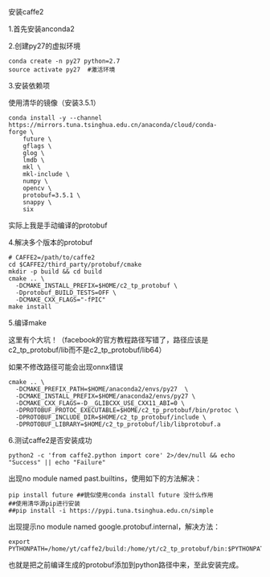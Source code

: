 安装caffe2

1.首先安装anconda2

2.创建py27的虚拟环境

```
conda create -n py27 python=2.7
source activate py27  #激活环境
```

3.安装依赖项

使用清华的镜像（安装3.5.1）

```
conda install -y --channel https://mirrors.tuna.tsinghua.edu.cn/anaconda/cloud/conda-	     forge \
    future \
    gflags \
    glog \
    lmdb \
    mkl \
    mkl-include \
    numpy \
    opencv \
    protobuf=3.5.1 \  
    snappy \
    six
```

实际上我是手动编译的protobuf

4.解决多个版本的protobuf

```
# CAFFE2=/path/to/caffe2
cd $CAFFE2/third_party/protobuf/cmake
mkdir -p build && cd build
cmake .. \
  -DCMAKE_INSTALL_PREFIX=$HOME/c2_tp_protobuf \
  -Dprotobuf_BUILD_TESTS=OFF \
  -DCMAKE_CXX_FLAGS="-fPIC"
make install
```

5.编译make

这里有个大坑！（facebook的官方教程路径写错了，路径应该是c2_tp_protobuf/lib而不是c2_tp_protobuf/lib64）

如果不修改路径可能会出现onnx错误

```
cmake .. \
  -DCMAKE_PREFIX_PATH=$HOME/anaconda2/envs/py27  \
  -DCMAKE_INSTALL_PREFIX=$HOME/anaconda2/envs/py27 \
  -DCMAKE_CXX_FLAGS=-D__GLIBCXX_USE_CXX11_ABI=0 \ 
  -DPROTOBUF_PROTOC_EXECUTABLE=$HOME/c2_tp_protobuf/bin/protoc \
  -DPROTOBUF_INCLUDE_DIR=$HOME/c2_tp_protobuf/include \
  -DPROTOBUF_LIBRARY=$HOME/c2_tp_protobuf/lib/libprotobuf.a
```

6.测试caffe2是否安装成功

```
python2 -c 'from caffe2.python import core' 2>/dev/null && echo "Success" || echo "Failure"
```

 出现no module named past.builtins，使用如下的方法解决：

```
pip install future ##貌似使用conda install future 没什么作用
##使用清华源pip进行安装
##pip install -i https://pypi.tuna.tsinghua.edu.cn/simple
```

出现提示no module named google.protobuf.internal，解决方法：

```
export PYTHONPATH=/home/yt/caffe2/build:/home/yt/c2_tp_protobuf/bin:$PYTHONPATH

```



也就是把之前编译生成的protobuf添加到python路径中来，至此安装完成。
